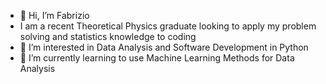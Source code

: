 - 👋 Hi, I’m Fabrizio
- I am a recent Theoretical Physics graduate looking to apply my problem solving and statistics knowledge to coding
- 👀 I’m interested in Data Analysis and Software Development in Python
- 🌱 I’m currently learning to use Machine Learning Methods for Data Analysis

<!---
Blue00FF/Blue00FF is a ✨ special ✨ repository because its `README.md` (this file) appears on your GitHub profile.
You can click the Preview link to take a look at your changes.
--->
